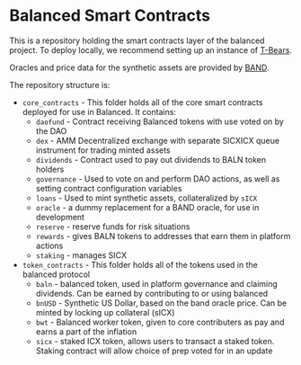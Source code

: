 # Balanced Smart Contracts

This is a repository holding the smart contracts layer of the balanced project. To deploy locally, we recommend setting up an instance of [T-Bears](https://www.icondev.io/docs/tbears-overview).

Oracles and price data for the synthetic assets are provided by [BAND](https://bandprotocol.com/).

The repository structure is:

- `core_contracts` - This folder holds all of the core smart contracts deployed for use in Balanced. It contains: 
  - `daofund` - Contract receiving Balanced tokens with use voted on by the DAO
  - `dex` - AMM Decentralized exchange with separate SICXICX queue instrument for trading minted assets
  - `dividends` - Contract used to pay out dividends to BALN token holders
  - `governance` - Used to vote on and perform DAO actions, as well as setting contract configuration variables
  - `loans` - Used to mint synthetic assets, collateralized by `sICX`
  - `oracle` - a dummy replacement for a BAND oracle, for use in development
  - `reserve` - reserve funds for risk situations
  - `rewards` - gives BALN tokens to addresses that earn them in platform actions
  - `staking` - manages SICX
- `token_contracts` - This folder holds all of the tokens used in the balanced protocol
  - `baln` - balanced token, used in platform governance and claiming dividends. Can be earned by contributing to or using balanced
  - `bnUSD` - Synthetic US Dollar, based on the band oracle price. Can be minted by locking up collateral (sICX)
  - `bwt` - Balanced worker token, given to core contributers as pay and earns a part of the inflation
  - `sicx` - staked ICX token, allows users to transact a staked token. Staking contract will allow choice of prep voted for in an update
